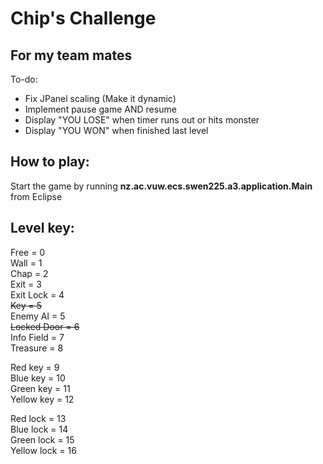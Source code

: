 # Chip's Challenge #

## For my team mates ##

To-do:
- Fix JPanel scaling (Make it dynamic)
- Implement pause game AND resume
- Display "YOU LOSE" when timer runs out or hits monster
- Display "YOU WON" when finished last level

## How to play: ##

Start the game by running **nz.ac.vuw.ecs.swen225.a3.application.Main** from Eclipse


## Level key: ##

Free = 0   
Wall = 1   
Chap = 2   
Exit = 3   
Exit Lock = 4   
~~Key = 5~~   
Enemy AI = 5   
~~Locked Door = 6~~   
Info Field = 7   
Treasure = 8   

Red key = 9   
Blue key = 10     
Green key = 11   
Yellow key = 12   

Red lock = 13   
Blue lock = 14   
Green lock = 15   
Yellow lock = 16   